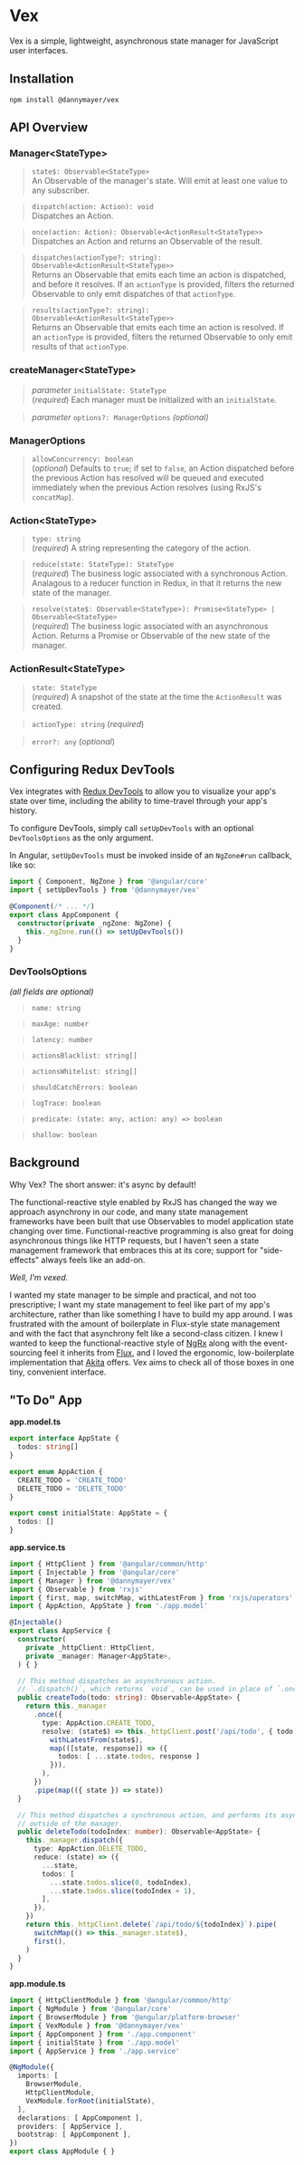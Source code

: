 # Vex

Vex is a simple, lightweight, asynchronous state manager for JavaScript user interfaces.


## Installation

`npm install @dannymayer/vex`


## API Overview

### Manager\<StateType>

> `state$: Observable<StateType>` <br>
  An Observable of the manager's state. Will emit at least one value to any subscriber.

> `dispatch(action: Action): void` <br>
  Dispatches an Action.

> `once(action: Action): Observable<ActionResult<StateType>>` <br>
  Dispatches an Action and returns an Observable of the result.

> `dispatches(actionType?: string): Observable<ActionResult<StateType>>` <br>
  Returns an Observable that emits each time an action is dispatched, and before it
  resolves. If an `actionType` is provided, filters the returned Observable to only emit
  dispatches of that `actionType`.

> `results(actionType?: string): Observable<ActionResult<StateType>>` <br>
  Returns an Observable that emits each time an action is resolved. If an `actionType` is
  provided, filters the returned Observable to only emit results of that `actionType`.

### createManager\<StateType>

> *parameter* `initialState: StateType` <br>
  (*required*) Each manager must be initialized with an `initialState`.

> *parameter* `options?: ManagerOptions` *(optional)*

### ManagerOptions

> `allowConcurrency: boolean` <br>
  (*optional*) Defaults to `true`; if set to `false`, an Action dispatched before
  the previous Action has resolved will be queued and executed immediately when the
  previous Action resolves (using RxJS's `concatMap`).

### Action\<StateType>

> `type: string` <br>
  (*required*) A string representing the category of the action.
  
> `reduce(state: StateType): StateType` <br>
  (*required*) The business logic associated with a synchronous Action. Analagous to a
  reducer function in Redux, in that it returns the new state of the manager.

> `resolve(state$: Observable<StateType>): Promise<StateType> | Observable<StateType>` <br>
  (*required*) The business logic associated with an asynchronous Action. Returns a
  Promise or Observable of the new state of the manager.

### ActionResult\<StateType>

> `state: StateType` <br>
  (*required*) A snapshot of the state at the time the `ActionResult` was created.

> `actionType: string` (*required*)

> `error?: any` (*optional*)


## Configuring Redux DevTools

Vex integrates with [Redux DevTools](https://chrome.google.com/webstore/detail/redux-devtools/lmhkpmbekcpmknklioeibfkpmmfibljd?hl=en) to allow you to visualize your app's state over time,
including the ability to time-travel through your app's history.

To configure DevTools, simply call `setUpDevTools` with an optional `DevToolsOptions`
as the only argument.

In Angular, `setUpDevTools` must be invoked inside of an `NgZone#run` callback, like so:

```ts
import { Component, NgZone } from '@angular/core'
import { setUpDevTools } from '@dannymayer/vex'

@Component(/* ... */)
export class AppComponent {
  constructor(private _ngZone: NgZone) {
    this._ngZone.run(() => setUpDevTools())
  }
}
```

### DevToolsOptions

*(all fields are optional)*

> `name: string`

> `maxAge: number`

> `latency: number`

> `actionsBlacklist: string[]`

> `actionsWhitelist: string[]`

> `shouldCatchErrors: boolean`

> `logTrace: boolean`

> `predicate: (state: any, action: any) => boolean`

> `shallow: boolean`


## Background

Why Vex? The short answer: it's async by default!

The functional-reactive style enabled by RxJS has changed the way we approach asynchrony
in our code, and many state management frameworks have been built that use Observables to
model application state changing over time. Functional-reactive programming is also great
for doing asynchronous things like HTTP requests, but I haven't seen a state management
framework that embraces this at its core; support for "side-effects" always feels like an
add-on.

*Well, I'm vexed.*

I wanted my state manager to be simple and practical, and not too prescriptive; I want my
state management to feel like part of my app's architecture, rather than like something I
have to build my app around. I was frustrated with the amount of boilerplate in Flux-style
state management and with the fact that asynchrony felt like a second-class citizen. I
knew I wanted to keep the functional-reactive style of [NgRx](https://ngrx.io/) along with
the event-sourcing feel it inherits from [Flux](https://facebook.github.io/flux/), and I
loved the ergonomic, low-boilerplate implementation that [Akita](https://github.com/datorama/akita)
offers. Vex aims to check all of those boxes in one tiny, convenient interface.


## "To Do" App

**app.model.ts**
```ts
export interface AppState {
  todos: string[]
}

export enum AppAction {
  CREATE_TODO = 'CREATE_TODO'
  DELETE_TODO = 'DELETE_TODO'
}

export const initialState: AppState = {
  todos: []
}
```

**app.service.ts**
```ts
import { HttpClient } from '@angular/common/http'
import { Injectable } from '@angular/core'
import { Manager } from '@dannymayer/vex'
import { Observable } from 'rxjs'
import { first, map, switchMap, withLatestFrom } from 'rxjs/operators'
import { AppAction, AppState } from './app.model'

@Injectable()
export class AppService {
  constructor(
    private _httpClient: HttpClient,
    private _manager: Manager<AppState>,
  ) { }

  // This method dispatches an asynchronous action.
  // `.dispatch()`, which returns `void`, can be used in place of `.once()`.
  public createTodo(todo: string): Observable<AppState> {
    return this._manager
      .once({
        type: AppAction.CREATE_TODO,
        resolve: (state$) => this._httpClient.post('/api/todo', { todo }).pipe(
          withLatestFrom(state$),
          map(([state, response]) => ({
            todos: [ ...state.todos, response ]
          })),
        ),
      })
      .pipe(map(({ state }) => state))
  }

  // This method dispatches a synchronous action, and performs its asynchronous logic
  // outside of the manager.
  public deleteTodo(todoIndex: number): Observable<AppState> {
    this._manager.dispatch({
      type: AppAction.DELETE_TODO,
      reduce: (state) => ({
        ...state,
        todos: [
          ...state.todos.slice(0, todoIndex),
          ...state.todos.slice(todoIndex + 1),
        ],
      }),
    })
    return this._httpClient.delete(`/api/todo/${todoIndex}`).pipe(
      switchMap(() => this._manager.state$),
      first(),
    )
  }
}

```

**app.module.ts**
```ts
import { HttpClientModule } from '@angular/common/http'
import { NgModule } from '@angular/core'
import { BrowserModule } from '@angular/platform-browser'
import { VexModule } from '@dannymayer/vex'
import { AppComponent } from './app.component'
import { initialState } from './app.model'
import { AppService } from './app.service'

@NgModule({
  imports: [
    BrowserModule,
    HttpClientModule,
    VexModule.forRoot(initialState),
  ],
  declarations: [ AppComponent ],
  providers: [ AppService ],
  bootstrap: [ AppComponent ],
})
export class AppModule { }
```
